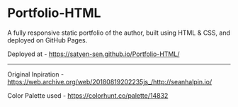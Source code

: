 # Portfolio-HTML

A fully responsive static portfolio of the author, built using HTML & CSS, and deployed on GitHub Pages.

Deployed at           -  https://satyen-sen.github.io/Portfolio-HTML/


***

Original Inpiration   - https://web.archive.org/web/20180819202235js_/http://seanhalpin.io/ 

Color Palette used    - https://colorhunt.co/palette/14832  
